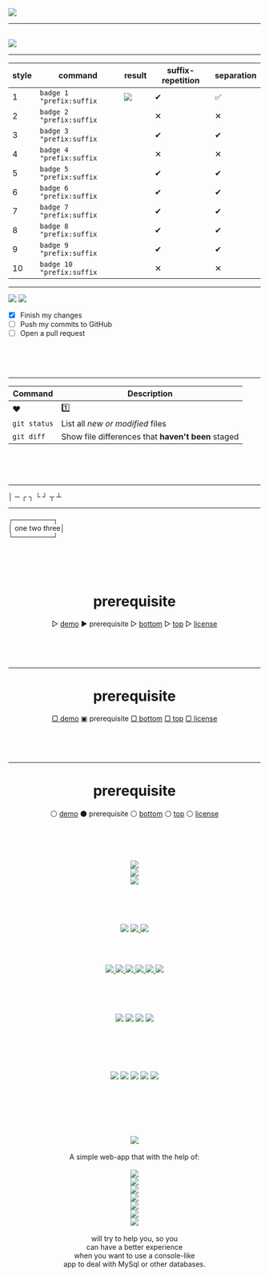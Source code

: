 <img src="phonescape.svg" />
<br>
<hr>
<br>

<img src="background.svg" />

<hr/>


| style | command                   | result               | suffix-repetition | separation |
|-------|---------------------------|----------------------|-------------------|------------|
|     1 | `badge 1 "prefix:suffix`  | <img src="js.svg" /> | &#10004;          | &#9989;    |
|     2 | `badge 2 "prefix:suffix`  |                      | &#10005;          | &#10005;   |
|     3 | `badge 3 "prefix:suffix`  |                      | &#10004;          | &#10004;   |
|     4 | `badge 4 "prefix:suffix`  |                      | &#10005;          | &#10005;   |
|     5 | `badge 5 "prefix:suffix`  |                      | &#10004;          | &#10004;   |
|     6 | `badge 6 "prefix:suffix`  |                      | &#10004;          | &#10004;   |
|     7 | `badge 7 "prefix:suffix`  |                      | &#10004;          | &#10004;   |
|     8 | `badge 8 "prefix:suffix`  |                      | &#10004;          | &#10004;   |
|     9 | `badge 9 "prefix:suffix`  |                      | &#10004;          | &#10004;   |
|    10 | `badge 10 "prefix:suffix` |                      | &#10005;          | &#10005;   |



  



<hr>

<img src="./ft/01.svg" />
<img src="./ft/02.svg" />

<br>

- [x] Finish my changes
- [ ] Push my commits to GitHub
- [ ] Open a pull request

<br>
<br>
<br>
<hr>

| Command | Description |
| --- | --- |
| :heart: | :one: |
| `git status` | List all *new or modified* files |
| `git diff` | Show file differences that **haven't been** staged |


<br>
<br>
<br>

<hr>

&#9474;
&#9472;
&#9484;
&#9488;
&#9492;
&#9496;
&#9516;
&#9524;

<hr>

&#9484;&#9472;&#9472;&#9472;&#9472;&#9472;&#9472;&#9472;&#9472;&#9488;<br>
&#9474; one two three&#9474;<br>
&#9492;&#9472;&#9472;&#9472;&#9472;&#9472;&#9472;&#9472;&#9472;&#9496;<br>

<br>
<br>
<br>

<h1 align="center">prerequisite</h1>
<p align="center">
  &#9655; <a href="">demo</a>
  &#9654; prerequisite
  &#9655; <a href="">bottom</a>
  &#9655; <a href="">top</a>
  &#9655; <a href="">license</a>
</p>

<br>
<br>
<br>
<hr>

<h1 align="center">prerequisite</h1>
<p align="center">
  <a href="">&#9634; demo</a>
  &#9635; prerequisite
  <a href="">&#9634; bottom</a>
  <a href="">&#9634; top</a>
  <a href="">&#9634; license</a>
</p>

<br>
<br>
<br>
<hr>

<h1 align="center">prerequisite</h1>
<p align="center">
  &#9898; <a href="">demo</a>
  &#9899; prerequisite
  &#9898; <a href="">bottom</a>
  &#9898; <a href="">top</a>
  &#9898; <a href="">license</a>
</p>

<br>
<br>
<br>


<p align="center">
  <img src="w/create.svg" /> <br>
  <img src="w/create2.svg" /> <br>
  <img src="w/create3.svg" /> <br>

</p>

<br>
<br>
<br>


<p align="center">
  <img src="w/create4.svg" />
   <a href="https://github.com/k-five">
    <img src="js/prerequisite.svg" />
  </a>
  <a href="#demo">
    <img src="js/demo.svg" />
  </a>
  </p>
 <br>
 <br>
 

<p align="center">
  <a href="https://github.com/k-five">
    <img src="js/home.svg" />
  </a>
  <a href="https://github.com/k-five">
    <img src="js/prerequisite.svg" />
  </a>
  <a href="#demo">
    <img src="js/demo.svg" />
  </a>
  <a href="#demo">
    <img src="js/screenshot.svg" />
  </a>
  <a href="mailto:shakiba.moshiri@yahoo.com">
    <img src="js/contact_me.svg" />
  </a>  
  <a href="#license">
    <img src="js/license.svg" />
  </a>
</p>

<br>
<br>
<br>

<p align="center">
  <img src="js/s5.svg" />
  <img src="js/s2.svg" />
  <img src="js/s3.svg" />
  <img src="js/s4.svg" />
</p>

<br>
<br>
<br>

<br>

<p align="center">
  <img src="js/green.svg" />
  <img src="s31.svg" />
  <img src="js/s32.svg" />
  <img src="js/s33.svg" />
  <img src="js/s34.svg" />
</p>

<br>
<br>
<br>




<p align="center">


<br>
<p align="center">
  <img src="jsmyadmin.svg" /> <br> <br>
  A simple web-app that with the help of: <br> <br>
  <img src="js.svg" /> <br>
  <img src="html.svg" /> <br>
  <img src="ajax.svg" /> <br>
  <img src="css.svg" /> <br>
  <img src="php.svg" /> <br>
  <img src="json.svg" /> <br>
  <img src="mysql.svg" /> <br> <br>
  will try to help you, so you<br>
  can have a better experience<br>
  when you want to use a console-like<br>
  app to deal with MySql or other databases.<br>
</p>
<br>
